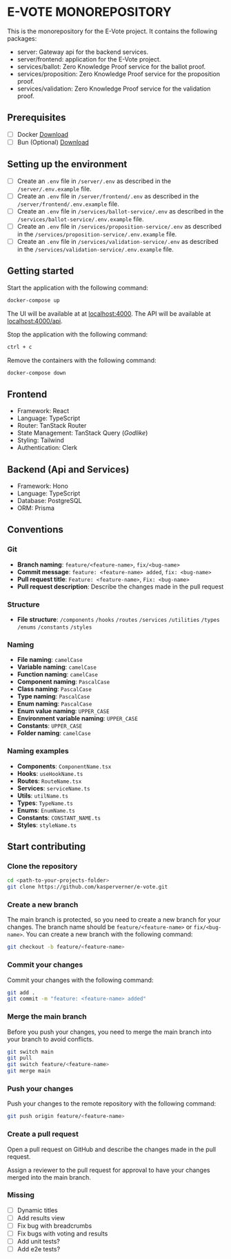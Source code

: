 # E-VOTE MONOREPOSITORY

This is the monorepository for the E-Vote project. It contains the following packages:

- server: Gateway api for the backend services.
- server/frontend: application for the E-Vote project.
- services/ballot: Zero Knowledge Proof service for the ballot proof.
- services/proposition: Zero Knowledge Proof service for the proposition proof.
- services/validation: Zero Knowledge Proof service for the validation proof.

## Prerequisites

- [ ] Docker [Download](https://www.docker.com/products/docker-desktop)
- [ ] Bun (Optional) [Download](https://bun.sh)

## Setting up the environment

- [ ] Create an `.env` file in `/server/.env` as described in the `/server/.env.example` file.
- [ ] Create an `.env` file in `/server/frontend/.env` as described in the `/server/frontend/.env.example` file.
- [ ] Create an `.env` file in `/services/ballot-service/.env` as described in the `/services/ballot-service/.env.example` file.
- [ ] Create an `.env` file in `/services/proposition-service/.env` as described in the `/services/proposition-service/.env.example` file.
- [ ] Create an `.env` file in `/services/validation-service/.env` as described in the `/services/validation-service/.env.example` file.

## Getting started

Start the application with the following command:

```bash
docker-compose up
```

The UI will be available at at [localhost:4000](http://localhost:4000).
The API will be available at [localhost:4000/api](http://localhost:4000/api).

Stop the application with the following command:

```bash
ctrl + c
```

Remove the containers with the following command:

```bash
docker-compose down
```

## Frontend

- Framework: React
- Language: TypeScript
- Router: TanStack Router
- State Management: TanStack Query (_Godlike_)
- Styling: Tailwind
- Authentication: Clerk

## Backend (Api and Services)

- Framework: Hono
- Language: TypeScript
- Database: PostgreSQL
- ORM: Prisma

## Conventions

### Git

- **Branch naming**: `feature/<feature-name>`, `fix/<bug-name>`
- **Commit message**: `feature: <feature-name> added`, `fix: <bug-name>`
- **Pull request title**: `Feature: <feature-name>`, `Fix: <bug-name>`
- **Pull request description**: Describe the changes made in the pull request

### Structure

- **File structure**:
  `/components`
  `/hooks`
  `/routes`
  `/services`
  `/utilities`
  `/types`
  `/enums`
  `/constants`
  `/styles`

### Naming

- **File naming**: `camelCase`
- **Variable naming**: `camelCase`
- **Function naming**: `camelCase`
- **Component naming**: `PascalCase`
- **Class naming**: `PascalCase`
- **Type naming**: `PascalCase`
- **Enum naming**: `PascalCase`
- **Enum value naming**: `UPPER_CASE`
- **Environment variable naming**: `UPPER_CASE`
- **Constants**: `UPPER_CASE`
- **Folder naming**: `camelCase`

### Naming examples

- **Components**: `ComponentName.tsx`
- **Hooks**: `useHookName.ts`
- **Routes**: `RouteName.tsx`
- **Services**: `serviceName.ts`
- **Utils**: `utilName.ts`
- **Types**: `TypeName.ts`
- **Enums**: `EnumName.ts`
- **Constants**: `CONSTANT_NAME.ts`
- **Styles**: `styleName.ts`

## Start contributing

### Clone the repository

```bash
cd <path-to-your-projects-folder>
git clone https://github.com/kasperverner/e-vote.git
```

### Create a new branch

The main branch is protected, so you need to create a new branch for your changes. The branch name should be `feature/<feature-name>` or `fix/<bug-name>`. You can create a new branch with the following command:

```bash
git checkout -b feature/<feature-name>
```

### Commit your changes

Commit your changes with the following command:

```bash
git add .
git commit -m "feature: <feature-name> added"
```

### Merge the main branch

Before you push your changes, you need to merge the main branch into your branch to avoid conflicts.

```bash
git switch main
git pull
git switch feature/<feature-name>
git merge main
```

### Push your changes

Push your changes to the remote repository with the following command:

```bash
git push origin feature/<feature-name>
```

### Create a pull request

Open a pull request on GitHub and describe the changes made in the pull request.

Assign a reviewer to the pull request for approval to have your changes merged into the main branch.

### Missing

- [ ] Dynamic titles
- [ ] Add results view
- [ ] Fix bug with breadcrumbs
- [ ] Fix bugs with voting and results
- [ ] Add unit tests?
- [ ] Add e2e tests?
